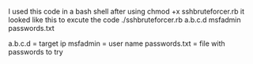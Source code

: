 I used this code in a bash shell after using chmod +x sshbruteforcer.rb it looked like this to excute the code ./sshbruteforcer.rb a.b.c.d msfadmin passwords.txt 

a.b.c.d  =  target ip
msfadmin  =  user name 
passwords.txt  =  file with passwords to try
